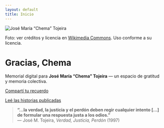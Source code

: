 ```yaml
---
layout: default
title: Inicio
---
```


<img src="{{ '/assets/img/tojeira.jpg' | relative_url }}" alt="José María “Chema” Tojeira">

<p class="photo-credit">
  Foto: ver créditos y licencia en
  <a href="https://commons.wikimedia.org/wiki/File:Jos%C3%A9_Maria_Tojeira.jpg" target="_blank" rel="noopener">Wikimedia Commons</a>.
  Uso conforme a su licencia.
</p>

# Gracias, Chema

Memorial digital para **José María “Chema” Tojeira** — un espacio de gratitud y memoria colectiva.

<a href="{{ '/comparti' | relative_url }}" class="cta">Compartí tu recuerdo</a>

<a href="{{ '/historias' | relative_url }}" class="cta">Leé las historias publicadas</a>

> **“...la verdad, la justicia y el perdón deben regir cualquier intento [...] de formular una respuesta justa a los odios.”**  
> — José M. Tojeira, *Verdad, Justicia, Perdón* (1997)

